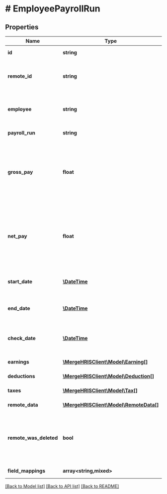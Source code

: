 # # EmployeePayrollRun

## Properties

Name | Type | Description | Notes
------------ | ------------- | ------------- | -------------
**id** | **string** |  | [optional] [readonly]
**remote_id** | **string** | The third-party API ID of the matching object. | [optional]
**employee** | **string** | The employee whose payroll is being run. | [optional]
**payroll_run** | **string** | The payroll being run. | [optional]
**gross_pay** | **float** | The total earnings throughout a given period for an employee before any deductions are made. | [optional]
**net_pay** | **float** | The take-home pay throughout a given period for an employee after deductions are made. | [optional]
**start_date** | [**\DateTime**](\DateTime.md) | The day and time the payroll run started. | [optional]
**end_date** | [**\DateTime**](\DateTime.md) | The day and time the payroll run ended. | [optional]
**check_date** | [**\DateTime**](\DateTime.md) | The day and time the payroll run was checked. | [optional]
**earnings** | [**\MergeHRISClient\Model\Earning[]**](Earning.md) |  | [optional] [readonly]
**deductions** | [**\MergeHRISClient\Model\Deduction[]**](Deduction.md) |  | [optional] [readonly]
**taxes** | [**\MergeHRISClient\Model\Tax[]**](Tax.md) |  | [optional] [readonly]
**remote_data** | [**\MergeHRISClient\Model\RemoteData[]**](RemoteData.md) |  | [optional] [readonly]
**remote_was_deleted** | **bool** | Indicates whether or not this object has been deleted by third party webhooks. | [optional] [readonly]
**field_mappings** | **array<string,mixed>** |  | [optional] [readonly]

[[Back to Model list]](../../README.md#models) [[Back to API list]](../../README.md#endpoints) [[Back to README]](../../README.md)
